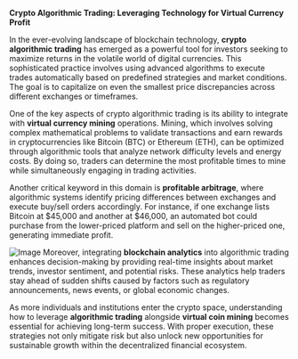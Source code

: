 **Crypto Algorithmic Trading: Leveraging Technology for Virtual Currency Profit**

In the ever-evolving landscape of blockchain technology, **crypto algorithmic trading** has emerged as a powerful tool for investors seeking to maximize returns in the volatile world of digital currencies. This sophisticated practice involves using advanced algorithms to execute trades automatically based on predefined strategies and market conditions. The goal is to capitalize on even the smallest price discrepancies across different exchanges or timeframes.

One of the key aspects of crypto algorithmic trading is its ability to integrate with **virtual currency mining** operations. Mining, which involves solving complex mathematical problems to validate transactions and earn rewards in cryptocurrencies like Bitcoin (BTC) or Ethereum (ETH), can be optimized through algorithmic tools that analyze network difficulty levels and energy costs. By doing so, traders can determine the most profitable times to mine while simultaneously engaging in trading activities.

Another critical keyword in this domain is **profitable arbitrage**, where algorithmic systems identify pricing differences between exchanges and execute buy/sell orders accordingly. For instance, if one exchange lists Bitcoin at $45,000 and another at $46,000, an automated bot could purchase from the lower-priced platform and sell on the higher-priced one, generating immediate profit.


![Image](https://github.com/user-attachments/assets/31692037-0104-4703-abd1-696b6a7dd41b)
Moreover, integrating **blockchain analytics** into algorithmic trading enhances decision-making by providing real-time insights about market trends, investor sentiment, and potential risks. These analytics help traders stay ahead of sudden shifts caused by factors such as regulatory announcements, news events, or global economic changes.

As more individuals and institutions enter the crypto space, understanding how to leverage **algorithmic trading** alongside **virtual coin mining** becomes essential for achieving long-term success. With proper execution, these strategies not only mitigate risk but also unlock new opportunities for sustainable growth within the decentralized financial ecosystem.
